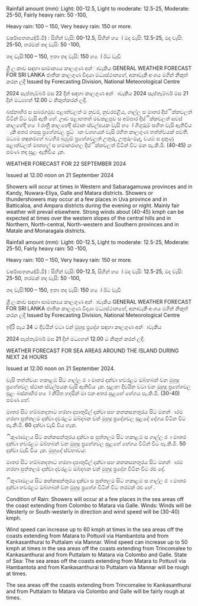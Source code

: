 Rainfall amount (mm): Light: 00-12.5, Light to moderate: 12.5-25, Moderate: 25-50, Fairly heavy rain: 50 -100,

Heavy rain: 100 – 150, Very heavy rain: 150 or more.

වර්ෂාපතනය(මි.මී) : සිහින් වැසි: 00-12.5, සිහින් හ ෝ මද වැසි: 12.5-25, මද වැසි: 25-50, තරමක් තද වැසි: 50 -100,

තද වැසි:100 – 150, ඉතා තද වැසි: 150 හ ෝ ඊට වැඩි

ශ්‍රී ලංකාව සඳහා සාමාන්‍යය කාලගුණ අන්‍ාවැකිය GENERAL WEATHER FORECAST FOR SRI LANKA ජාතික කාලගුණ විදයා මධ්‍යස්ථානහේ, අනාවැකි අංශය මගින් නිකුත් කරන ලදි Issued by Forecasting Division, National Meteorological Centre

2024 සැප්තැම්බර් මස 22 දින්‍ සඳහා කාලගුණ අන්‍ාවැකිය 2024 සැප්තැම්බර් මස 21 දින්‍ මධ්‍යහන්‍ 12.00 ට නිකුත්කරන්‍ ලදි.

බස්නාහිර ස සබරගමුව පළාත්වලත් ම නුවර, නුවරඑළිය, ගාල්ල ස මාතර දිස්ික්කවලත් විටින් විට වැසි ඇති හේ. ඌව පළාහතත් මඩකළපුව ස අම්පාර දිස්ික්කවලත් සවස් කාලහේදී හ ෝ රාත්‍රී කාලහේදී ස්ථාන ස්වල්පයක වැසි හ ෝ ගිගුරුම් සහිත වැසි ඇතිවිය ැකි අතර හසසු ප්‍රහේශවල ප්‍රධ්‍ාන වශහයන් වැසි රහිත කාලගුණ තත්ත්වයක් පවතී. මධ්‍යම කඳුකරහේ බටහිර බැවුම් ප්‍රහේශවලත් උතුරු, උතුරු-මැද, වයඹ ස දකුණු පළාත්වලත් මාතහල් ස හමානරාගල දිස්ික්කවලත් විටින් විට මන පැ.කි.මී. (40-45) ක පමණ තද සුළං ඇතිවිය ැක.

WEATHER FORECAST FOR 22 SEPTEMBER 2024

Issued at 12.00 noon on 21 September 2024

Showers will occur at times in Western and Sabaragamuwa provinces and in Kandy, Nuwara-Eliya, Galle and Matara districts. Showers or thundershowers may occur at a few places in Uva province and in Batticaloa, and Ampara districts during the evening or night. Mainly fair weather will prevail elsewhere. Strong winds about (40-45) kmph can be expected at times over the western slopes of the central hills and in Northern, North-central, North-western and Southern provinces and in Matale and Monaragala districts.

Rainfall amount (mm): Light: 00-12.5, Light to moderate: 12.5-25, Moderate: 25-50, Fairly heavy rain: 50 -100,

Heavy rain: 100 – 150, Very heavy rain: 150 or more.

වර්ෂාපතනය(මි.මී) : සිහින් වැසි: 00-12.5, සිහින් හ ෝ මද වැසි: 12.5-25, මද වැසි: 25-50, තරමක් තද වැසි: 50 -100,

තද වැසි:100 – 150, ඉතා තද වැසි: 150 හ ෝ ඊට වැඩි

ශ්‍රී ලංකාව සඳහා සාමාන්‍යය කාලගුණ අන්‍ාවැකිය GENERAL WEATHER FORECAST FOR SRI LANKA ජාතික කාලගුණ විදයා මධ්‍යස්ථානහේ, අනාවැකි අංශය මගින් නිකුත් කරන ලදි Issued by Forecasting Division, National Meteorological Centre

ඉදිරි පැය 24 ට දිවයින්‍ වටා වන්‍ මුහුදු ප්‍රදේශ සඳහා කාලගුණ අන්‍ාවැකිය

2024 සැප්තැම්බර් මස 21 දින්‍ මධ්‍යහන්‍ 12.00 ට නිකුත් කරන්‍ ලදි.

WEATHER FORECAST FOR SEA AREAS AROUND THE ISLAND DURING NEXT 24 HOURS

Issued at 12.00 noon on 21 September 2024.

වැසි තත්ත්වය: හකාළඹ සිට ගාල්ල ර ා මාතර දක්වා හවරළට ඔබ්හබන් වන මුහුදු ප්‍රහේශවල ස්ථාන ස්වල්පයක වැසි ඇතිවිය ැක. සුළඟ: දිවයින වටා වන මුහුදු ප්‍රහේශවල සුළං බස්නාහිර හ ෝ නිරිත හදසින් මා එන අතර සුළහේ හේගය පැ.කි.මී. (30-40) පමණ හේ.

මාතර සිට හම්බනදතාට හරහා දපාතුවිල් දක්වා සහ කනකසනතුරය සිට මනන්‍ාරම හරහා පුත්තලම දක්වා දවරළට ඔබ්දබන වන්‍ මුහුදු ප්‍රදේශවල සුළදේ දේගය විටින විට පැ.කි.මී. 60 දක්වා වැඩි විය හැක.

ිකුණාමලය සිට කන්කසන්තුරය දක්වා ස පුත්තලම සිට හකාළඹ ස ගාල්ල ර ා මාතර දක්වා හවරළට ඔබ්හබන් වන මුහුදු ප්‍රහේශවල සුළහේ හේගය විටින් විට පැ.කි.මී. 50 දක්වා වැඩි විය ැක. මුහුදේ ස්වභාවය:

මාතර සිට හම්බනදතාට හරහා දපාතුවිල් දක්වා සහ කනකසනතුරය සිට මනන්‍ාරම හරහා පුත්තලම දක්වා දවරළට ඔබ්දබන වන්‍ මුහුදු ප්‍රදේශ විටින විට රළු දේ.

ිකුණාමලය සිට කන්කසන්තුරය දක්වා ස පුත්තලම සිට හකාළඹ ස ගාල්ල ර ා මාතර දක්වා හවරළට ඔබ්හබන් වන මුහුදු ප්‍රහේශ විටින් විට තරමක් රළු හේ .

Condition of Rain: Showers will occur at a few places in the sea areas off the coast extending from Colombo to Matara via Galle. Winds: Winds will be Westerly or South-westerly in direction and wind speed will be (30-40) kmph.

Wind speed can increase up to 60 kmph at times in the sea areas off the coasts extending from Matara to Pottuvil via Hambantota and from Kankasanthurai to Puttalam via Mannar. Wind speed can increase up to 50 kmph at times in the sea areas off the coasts extending from Trincomalee to Kankasanthurai and from Puttalam to Matara via Colombo and Galle. State of Sea: The sea areas off the coasts extending from Matara to Pottuvil via Hambantota and from Kankasanthurai to Puttalam via Mannar will be rough at times.

The sea areas off the coasts extending from Trincomalee to Kankasanthurai and from Puttalam to Matara via Colombo and Galle will be fairly rough at times.